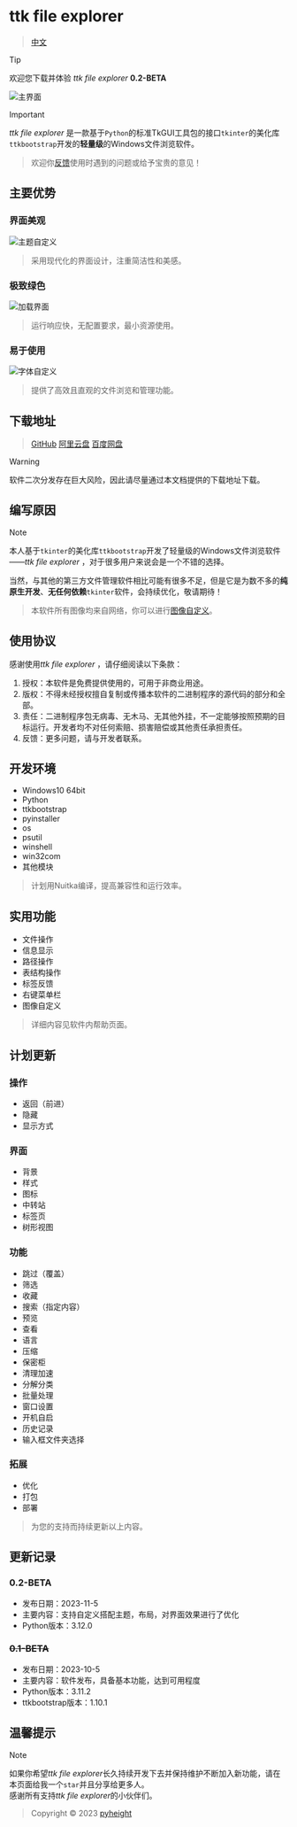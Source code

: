 # ttk file explorer

> [中文](README.md)

> [!TIP]
> 欢迎您下载并体验 *ttk file explorer* **0.2-BETA**

![主界面](./main.png)

> [!IMPORTANT]
> *ttk file explorer* 是一款基于`Python`的标准TkGUI工具包的接口`tkinter`的美化库`ttkbootstrap`开发的**轻量级**的Windows文件浏览软件。

> 欢迎你[反馈](mailto:276581780@qq.com)使用时遇到的问题或给予宝贵的意见！


## 主要优势

### 界面美观

![主题自定义](./color.png)

> 采用现代化的界面设计，注重简洁性和美感。

### 极致绿色

![加载界面](./loading.png)

> 运行响应快，无配置要求，最小资源使用。

### 易于使用

![字体自定义](./font.png)

> 提供了高效且直观的文件浏览和管理功能。


##  下载地址
> [GitHub](https://github.com/pyheight/ttk-file-explorer/)
> [阿里云盘](https://www.aliyundrive.com/s/kooYQY65teA/)
> [百度网盘](https://pan.baidu.com/s/1vSv-7kPXn5cRM0jjd0-qtg?pwd=2023#/home/%2F/%2F)

> [!WARNING]
> 软件二次分发存在巨大风险，因此请尽量通过本文档提供的下载地址下载。


## 编写原因
> [!NOTE]
> 本人基于`tkinter`的美化库`ttkbootstrap`开发了轻量级的Windows文件浏览软件——*ttk file explorer* ，对于很多用户来说会是一个不错的选择。
> 
> 当然，与其他的第三方文件管理软件相比可能有很多不足，但是它是为数不多的**纯原生开发**、**无任何依赖**`tkinter`软件，会持续优化，敬请期待！

> 本软件所有图像均来自网络，你可以进行[图像自定义](https://iconfont.cn)。


## 使用协议

感谢使用*ttk file explorer* ，请仔细阅读以下条款：

1. 授权：本软件是免费提供使用的，可用于非商业用途。
2. 版权：不得未经授权擅自复制或传播本软件的二进制程序的源代码的部分和全部。
3. 责任：二进制程序包无病毒、无木马、无其他外挂，不一定能够按照预期的目标运行。开发者均不对任何索赔、损害赔偿或其他责任承担责任。
4. 反馈：更多问题，请与开发者联系。


## 开发环境

* Windows10 64bit
* Python
* ttkbootstrap
* pyinstaller
* os
* psutil
* winshell
* win32com
* 其他模块

> 计划用Nuitka编译，提高兼容性和运行效率。


## 实用功能

* 文件操作
* 信息显示
* 路径操作
* 表结构操作
* 标签反馈
* 右键菜单栏
* 图像自定义

> 详细内容见软件内帮助页面。


## 计划更新

### 操作

* 返回（前进）
* 隐藏
* 显示方式

### 界面

* 背景
* 样式
* 图标
* 中转站
* 标签页
* 树形视图

### 功能

* 跳过（覆盖）
* 筛选
* 收藏
* 搜索（指定内容）
* 预览
* 查看
* 语言
* 压缩
* 保密柜
* 清理加速
* 分解分类
* 批量处理
* 窗口设置
* 开机自启
* 历史记录
* 输入框文件夹选择

### 拓展

* 优化
* 打包
* 部署

> 为您的支持而持续更新以上内容。


## 更新记录

### 0.2-BETA

* 发布日期：2023-11-5
* 主要内容：支持自定义搭配主题，布局，对界面效果进行了优化
* Python版本：3.12.0

### ~~0.1-BETA~~

* 发布日期：2023-10-5
* 主要内容：软件发布，具备基本功能，达到可用程度
* Python版本：3.11.2
* ttkbootstrap版本：1.10.1


## 温馨提示
> [!NOTE]
> 如果你希望*ttk file explorer*长久持续开发下去并保持维护不断加入新功能，请在本页面给我一个`star`并且分享给更多人。
<br>感谢所有支持*ttk file explorer*的小伙伴们。

> Copyright © 2023 [pyheight](mailto:276581780@qq.com)
